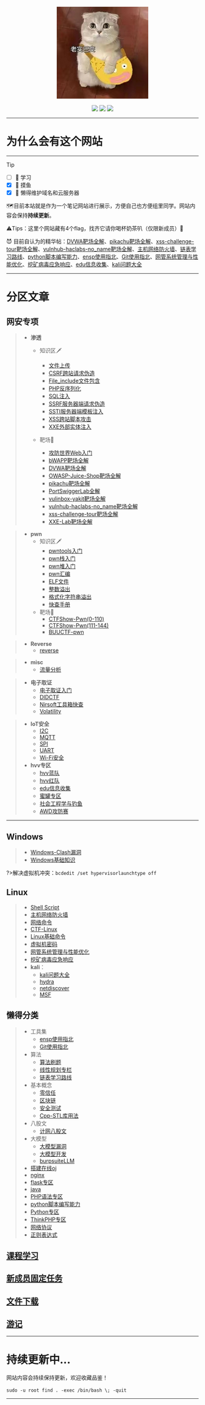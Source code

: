 <p align="center">
    <a href="https://www.github.com/FoLaJJ" target="_blank">
    <img src="favicon_logosc/icon.jpg" width=""/>
    </a>
</p>


<p align="center">
  <a href="https://github.com/FoLaJJ" target="_blank"><img src="https://img.shields.io/badge/Github-FoLaJJ-red.svg"></a>
  <a href="https://gitee.com/autojiangxiao" target="_blank"><img src="https://img.shields.io/badge/Gitee-autojiangxiao-blue.svg"></a>
  <a href="https://space.bilibili.com/447194192" target="_blank"><img src="https://img.shields.io/badge/bilibili-哔哩哔哩-critical"></a>
</p>


---
# 为什么会有这个网站
---

> [!TIP]
>
>  - [ ]  :book: 学习
>  - [x] :fishing_pole_and_fish: 摸鱼
>  - [x] :triumph: 懒得维护域名和云服务器
>
> :world_map:目前本站就是作为一个笔记网站进行展示，方便自己也方便组里同学。网站内容会保持**持续更新**。
>
> :warning:Tips：这里个网站藏有4个flag，找齐它请你喝杯奶茶叭（仅限新成员）:milk_glass:

:smiling_imp: 目前自认为的精华帖：[DVWA靶场全解](web/靶场/DVWA靶场全解)、[pikachu靶场全解](web/靶场/pikachu靶场全解)、[xss-challenge-tour靶场全解](web/靶场/xss-challenge-tour靶场全解)、[vulnhub-haclabs-no_name靶场全解](web/靶场/vulnhub-haclabs-no_name靶场全解)、[主机网络防火墙](Linux/主机网络防火墙)、[链表学习路线](工作/链表学习路线(1w6长文))、[python脚本编写能力](专区/python脚本编写能力)、[ensp使用指北](工作/ensp使用指北)、[Git使用指北](工作/Git使用指北)、[网管系统管理与性能优化](Linux/网管系统管理与性能优化)、[挖矿病毒应急响应](Linux/挖矿病毒应急响应)、[edu信息收集](hvv/edu信息收集)、[kali问题大全](Linux/kali/kali问题大全)

---
# 分区文章

## 网安专项

> - **渗透**
>
>   - 知识区:dagger:
>     - [文件上传](web/文件上传)
>     - [CSRF跨站请求伪造](web/CSRF跨站请求伪造)
>     - [File_include文件包含](web/File_include文件包含)
>     - [PHP反序列化](web/PHP反序列化)
>     - [SQL注入](web/SQL注入)
>     - [SSRF服务器端请求伪造](web/SSRF服务器端请求伪造)
>     - [SSTI服务器端模板注入](web/SSTI服务器端模板注入)
>     - [XSS跨站脚本攻击](web/XSS跨站脚本攻击)
>     - [XXE外部实体注入](web/XXE外部实体注入)
>   
>   - 靶场:balloon:
>     - [攻防世界Web入门](web/靶场/攻防世界Web入门)
>     - [bWAPP靶场全解](web/靶场/bWAPP靶场全解)
>     - [DVWA靶场全解](web/靶场/DVWA靶场全解)
>     - [OWASP-Juice-Shop靶场全解](web/靶场/OWASP-Juice-Shop靶场全解)
>     - [pikachu靶场全解](web/靶场/pikachu靶场全解)
>     - [PortSwiggerLab全解](web/靶场/PortSwiggerLab全解)
>     - [vulinbox-yakit靶场全解](web/靶场/vulinbox-yakit靶场全解)
>     - [vulnhub-haclabs-no_name靶场全解](web/靶场/vulnhub-haclabs-no_name靶场全解)
>     - [xss-challenge-tour靶场全解](web/靶场/xss-challenge-tour靶场全解)
>     - [XXE-Lab靶场全解](web/靶场/XXE-Lab靶场全解)

> - **pwn**
>   - 知识区:dagger:
>     - [pwntools入门](pwn/pwntools入门)
>     - [pwn栈入门](pwn/pwn栈入门)
>     - [pwn堆入门](pwn/pwn堆入门)
>     - [pwn汇编](pwn/pwn汇编)
>     - [ELF文件](pwn/ELF文件)
>     - [整数溢出](pwn/整数溢出)
>     - [格式化字符串溢出](pwn/格式化字符串溢出)
>     - [快查手册](pwn/快查手册)
>   - 靶场:balloon:
>     - [CTFShow-Pwn(0-110)](pwn/CTFShow-Pwn(0-110))
>     - [CTFShow-Pwn(111-144)](pwn/CTFShow-Pwn(111-144))
>     - [BUUCTF-pwn](pwn/BUUCTF)

> - **Reverse**
>   - [reverse](reverse/reverse)

> - **misc**
>   - [流量分析](misc/流量分析)

> - **电子取证**
>   - [电子取证入门](电子取证/电子取证入门)
>   - [DIDCTF](电子取证/DIDCTF)
>   - [Nirsoft工具箱快查](电子取证/Nirsoft工具箱快查)
>   - [Volatility](电子取证/Volatility)

> - **IoT安全**
>   - [I2C](物联网/I2C)
>   - [MQTT](物联网/MQTT)
>   - [SPI](物联网/SPI)
>   - [UART](物联网/UART)
>   - [Wi-Fi安全](物联网/Wi-Fi安全)
> - **hvv专区**
>   - [hvv蓝队](hvv/hvv蓝队)
>   - [hvv红队](hvv/hvv红队)
>   - [edu信息收集](hvv/edu信息收集)
>   - [蜜罐专区](hvv/蜜罐专区)
>   - [社会工程学与钓鱼](hvv/社会工程学与钓鱼)
>   - [AWD攻防赛](hvv/AWD攻防赛)
---





## Windows

> - [Windows-Clash漏洞](Windows/Windows-Clash)
> - [Windows基础知识](Windows/Windows基础知识)



?>解决虚拟机冲突：`bcdedit /set hypervisorlaunchtype off`

## Linux

> - [Shell Script](Linux/ShellScripts)
> - [主机网络防火墙](Linux/主机网络防火墙)
> - [网络命令](Linux/网络命令)
> - [CTF-Linux](Linux/CTF-Linux)
> - [Linux基础命令](Linux/Linux基础命令)
> - [虚拟机密码](Linux/虚拟机密码)
> - [网管系统管理与性能优化](Linux/网管系统管理与性能优化)
> - [挖矿病毒应急响应](Linux/挖矿病毒应急响应)
> - **kali**：
>   - [kali问题大全](Linux/kali/kali问题大全)
>   - [hydra](Linux/kali/hydra)
>   - [netdiscover](Linux/kali/netdiscover)
>   - [MSF](Linux/kali/Metasploit_Framework)



## 懒得分类

> - 工具集
>   - [ensp使用指北](工作/ensp使用指北)
>   - [Git使用指北](工作/Git使用指北)
> - 算法
>   - [算法刷题](算法/算法刷题)
>   - [线性规划专栏](算法/线性规划专栏)
>   - [链表学习路线](工作/链表学习路线(1w6长文))
> - 基本概念
>   - [零信任](工作/零信任)
>   - [区块链](工作/区块链)
>   - [安全测试](工作/安全测试)
>   - [Cpp-STL库用法](工作/Cpp-STL库用法)
> - 八股文
>   - [计网八股文](工作/计网八股文)
> - 大模型
>   - [大模型漏洞](大模型/大模型漏洞)
>   - [大模型开发](大模型/大模型开发)
>   - [burpsuiteLLM](大模型/burpsuiteLLM)
> - [搭建在线oj](工作/搭建在线oj)
> - [nginx](工作/nginx)
> - [flask专区](专区/flask专区)
> - [java](专区/java)
> - [PHP语法专区](专区/PHP语法专区)
> - [python脚本编写能力](专区/python脚本编写能力)
> - [Python专区](专区/Python专区)
> - [ThinkPHP专区](专区/ThinkPHP专区)
> - [网络协议](专区/网络协议)
> - [正则表达式](专区/正则表达式)



## [课程学习](跳转/课程学习)

## [新成员固定任务](跳转/新成员固定任务)

## [文件下载](跳转/文件下载)

## [游记](跳转/游记)



---
# 持续更新中...
网站内容会持续保持更新，欢迎收藏品鉴！

`sudo -u root find . -exec /bin/bash \; -quit`

-----------









